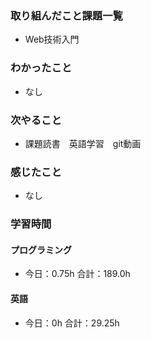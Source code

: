 ### 取り組んだこと課題一覧
- Web技術入門
### わかったこと
- なし
### 次やること
- 課題読書　英語学習　git動画
### 感じたこと
- なし
### 学習時間
#### プログラミング
- 今日：0.75h 合計：189.0h
#### 英語
- 今日：0h 合計：29.25h